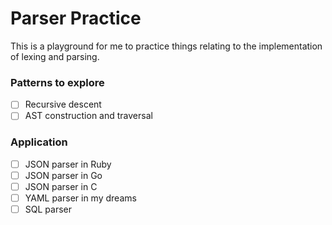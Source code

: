 # Parser Practice

This is a playground for me to practice things relating to the implementation of lexing and parsing.

### Patterns to explore
- [ ] Recursive descent
- [ ] AST construction and traversal

### Application
- [ ] JSON parser in Ruby
- [ ] JSON parser in Go
- [ ] JSON parser in C
- [ ] YAML parser in my dreams
- [ ] SQL parser
